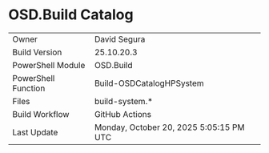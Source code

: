 ﻿# OSD.Build Catalog

| | |
|-|-|
| Owner | David Segura |
| Build Version | 25.10.20.3 |
| PowerShell Module | OSD.Build |
| PowerShell Function | Build-OSDCatalogHPSystem |
| Files | build-system.* |
| Build Workflow | GitHub Actions |
| Last Update | Monday, October 20, 2025 5:05:15 PM UTC |
